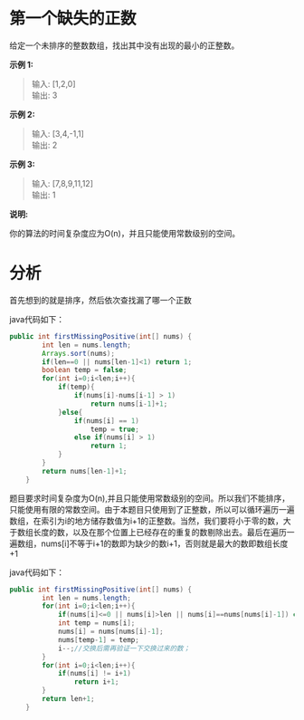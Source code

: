 # 第一个缺失的正数
给定一个未排序的整数数组，找出其中没有出现的最小的正整数。

**示例 1:**

> 输入: [1,2,0]<br>
输出: 3

**示例 2:**

> 输入: [3,4,-1,1]<br>
输出: 2

**示例 3:**

> 输入: [7,8,9,11,12]<br>
输出: 1

**说明:**

你的算法的时间复杂度应为O(n)，并且只能使用常数级别的空间。

# 分析
首先想到的就是排序，然后依次查找漏了哪一个正数

java代码如下：
```java
public int firstMissingPositive(int[] nums) {
        int len = nums.length;
        Arrays.sort(nums);
        if(len==0 || nums[len-1]<1) return 1;
        boolean temp = false;
        for(int i=0;i<len;i++){
            if(temp){
                if(nums[i]-nums[i-1] > 1) 
                    return nums[i-1]+1;
            }else{
                if(nums[i] == 1) 
                    temp = true;
                else if(nums[i] > 1)
                    return 1;
            }
        }
        return nums[len-1]+1;
    }
```

题目要求时间复杂度为O(n),并且只能使用常数级别的空间。所以我们不能排序，只能使用有限的常数空间。由于本题目只使用到了正整数，所以可以循环遍历一遍数组，在索引为i的地方储存数值为i+1的正整数。当然，我们要将小于零的数，大于数组长度的数，以及在那个位置上已经存在的重复的数剔除出去。最后在遍历一遍数组，nums[i]不等于i+1的数即为缺少的数i+1，否则就是最大的数即数组长度+1

java代码如下：
```java
public int firstMissingPositive(int[] nums) {
        int len = nums.length;
        for(int i=0;i<len;i++){
            if(nums[i]<=0 || nums[i]>len || nums[i]==nums[nums[i]-1]) continue;
            int temp = nums[i];
            nums[i] = nums[nums[i]-1];
            nums[temp-1] = temp;
            i--;//交换后需再验证一下交换过来的数；
        }
        for(int i=0;i<len;i++){
            if(nums[i] != i+1)
                return i+1;
        }
        return len+1;
    }
```
